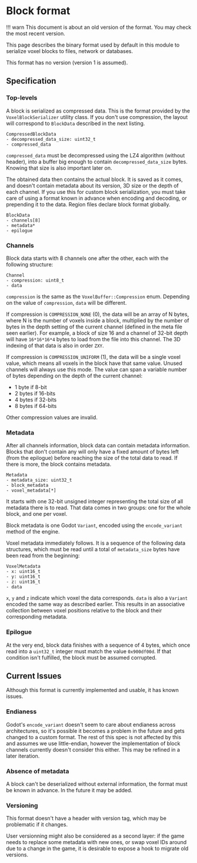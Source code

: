 # Block format

!!! warn
This document is about an old version of the format. You may check the most recent version.

This page describes the binary format used by default in this module to serialize voxel blocks to files, network or databases.

This format has no version (version 1 is assumed).

## Specification

### Top-levels

A block is serialized as compressed data.
This is the format provided by the `VoxelBlockSerializer` utility class. If you don't use compression, the layout will correspond to `BlockData` described in the next listing.

```
CompressedBlockData
- decompressed_data_size: uint32_t
- compressed_data
```

`compressed_data` must be decompressed using the LZ4 algorithm (without header), into a buffer big enough to contain `decompressed_data_size` bytes. Knowing that size is also important later on.

The obtained data then contains the actual block. It is saved as it comes, and doesn't contain metadata about its version, 3D size or the depth of each channel. If you use this for custom block serialization, you must take care of using a format known in advance when encoding and decoding, or prepending it to the data. Region files declare block format globally.

```
BlockData
- channels[8]
- metadata*
- epilogue
```

### Channels

Block data starts with 8 channels one after the other, each with the following structure:

```
Channel
- compression: uint8_t
- data
```

`compression` is the same as the `VoxelBuffer::Compression` enum.
Depending on the value of `compression`, `data` will be different.

If compression is `COMPRESSION_NONE` (0), the data will be an array of N bytes, where N is the number of voxels inside a block, multiplied by the number of bytes in the depth setting of the current channel (defined in the meta file seen earlier). For example, a block of size 16 and a channel of 32-bit depth will have `16*16*16*4` bytes to load from the file into this channel.
The 3D indexing of that data is also in order `ZXY`.

If compression is `COMPRESSION_UNIFORM` (1), the data will be a single voxel value, which means all voxels in the block have that same value. Unused channels will always use this mode. The value can span a variable number of bytes depending on the depth of the current channel:

- 1 byte if 8-bit
- 2 bytes if 16-bits
- 4 bytes if 32-bits
- 8 bytes if 64-bits

Other compression values are invalid.

### Metadata

After all channels information, block data can contain metadata information. Blocks that don't contain any will only have a fixed amount of bytes left (from the epilogue) before reaching the size of the total data to read. If there is more, the block contains metadata.

```
Metadata
- metadata_size: uint32_t
- block_metadata
- voxel_metadata[*]
```

It starts with one 32-bit unsigned integer representing the total size of all metadata there is to read. That data comes in two groups: one for the whole block, and one per voxel.

Block metadata is one Godot `Variant`, encoded using the `encode_variant` method of the engine.

Voxel metadata immediately follows. It is a sequence of the following data structures, which must be read until a total of `metadata_size` bytes have been read from the beginning:

```
VoxelMetadata
- x: uint16_t
- y: uint16_t
- z: uint16_t
- data
```

`x`, `y` and `z` indicate which voxel the data corresponds. `data` is also a `Variant` encoded the same way as described earlier. This results in an associative collection between voxel positions relative to the block and their corresponding metadata.

### Epilogue

At the very end, block data finishes with a sequence of 4 bytes, which once read into a `uint32_t` integer must match the value `0x900df00d`. If that condition isn't fulfilled, the block must be assumed corrupted.

## Current Issues

Although this format is currently implemented and usable, it has known issues.

### Endianess

Godot's `encode_variant` doesn't seem to care about endianess across architectures, so it's possible it becomes a problem in the future and gets changed to a custom format.
The rest of this spec is not affected by this and assumes we use little-endian, however the implementation of block channels currently doesn't consider this either. This may be refined in a later iteration.

### Absence of metadata

A block can't be deserialized without external information, the format must be known in advance. In the future it may be added.

### Versioning

This format doesn't have a header with version tag, which may be problematic if it changes.

User versionning might also be considered as a second layer: if the game needs to replace some metadata with new ones, or swap voxel IDs around due to a change in the game, it is desirable to expose a hook to migrate old versions.
